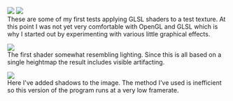 ![][fig1]
![][fig2]  
These are some of my first tests applying GLSL shaders to a test texture.
At this point I was not yet very comfortable with OpenGL and GLSL which is why I started out by experimenting with various little graphical effects.

![][fig3]  
The first shader somewhat resembling lighting.
Since this is all based on a single heightmap the result includes visible artifacting.

![][fig4]  
Here I've added shadows to the image. The method I've used is inefficient so this version of the program runs at a very low framerate.

[fig1]: chromaaberration.png
[fig2]: edgedetect.png
[fig3]: lighting1.png
[fig4]: shading1.png
